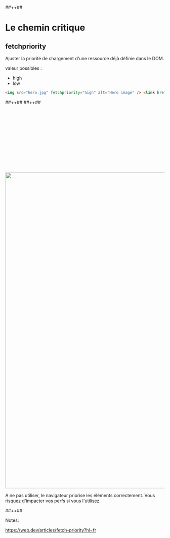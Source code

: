 <!-- .slide: class="tc-multiple-columns with-code" -->

##++##

# Le chemin critique

## fetchpriority

<div>

Ajuster la priorité de chargement d'une ressource déjà définie dans le DOM.

valeur possibles :

- high
- low

</div>
<!-- .element: class="fragment" data-fragment-index="1"-->

<div>

```html
<img src="hero.jpg" fetchpriority="high" alt="Hero image" /> <link href="script.js" as="script" fetchpriority="low" />
```

</div>

<!-- .element: class="fragment" data-fragment-index="2"-->

##++##
##++##

<img src="./assets/images/03-speed/fetchpriority.png" class="03-load" style="width: 1000px; height: auto; margin-top:200px;"  />

A ne pas utiliser, le navigateur priorise les éléments correctement. Vous risquez d'impacter vos perfs si vous l'utilisez.

<!-- .element: class="admonition warning" -->

</div>

<!-- .element: class="fragment" data-fragment-index="3"-->

##++##

Notes:

https://web.dev/articles/fetch-priority?hl=fr
